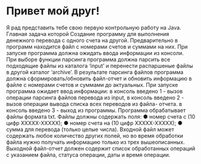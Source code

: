 # Привет мой друг! #
Я рад представить тебе свою первую контрольную работу на Java. Главная задача которой
Создание программу для выполнения денежного перевода с одного счета на другой.
Предварительно в программ находится файл с номерами счетов и суммами
на них. При запуске программа должна ожидать ввода информации из консоли.
При выборе функции парсинга программа должна парсить все подходящие файлы из
каталога ‘input’ и перенести распаршеные файлы в другой каталог ‘archive’. В
результате парсинга файлов программа должна сформировать/обновить файл-отчет и
обновить информацию в файле с номерами счетов и суммами до актуальных.
При запуске программа ожидает ввод информации:
в консоль введено 1 - вызов операции парсинга файлов перевода из input,
в консоль введено 2 - вызов операции вывода списка всех переводов из файла-
отчета.
в консоль введено 3 - выход из программы.
Программа обрабатывает файлы формата txt.
Файлы должны содержать поля:
● номер счета с (10 цифр ХХХХХ-ХХХХХ);
● номер счета на (10 цифр ХХХХХ-ХХХХХ);
● сумма для перевода (только целые числа).
Входной файл может содержать любое количество других полей, но во время
обработки файла нужно получать информацию только из трех вышеописанных.
Выходной файл-отчет должен содержит список обработанных операций с указанием
файла, статуса операции, даты и время операции.
